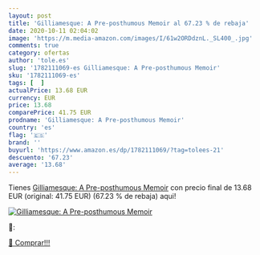 ```yaml
---
layout: post
title: 'Gilliamesque: A Pre-posthumous Memoir al 67.23 % de rebaja'
date: 2020-10-11 02:04:02
image: 'https://m.media-amazon.com/images/I/61w2ORDdznL._SL400_.jpg'
comments: true
category: ofertas
author: 'tole.es'
slug: '1782111069-es Gilliamesque: A Pre-posthumous Memoir'
sku: '1782111069-es'
tags: [  ]
actualPrice: 13.68 EUR
currency: EUR
price: 13.68
comparePrice: 41.75 EUR
prodname: 'Gilliamesque: A Pre-posthumous Memoir'
country: 'es'
flag: '🇪🇸'
brand: ''
buyurl: 'https://www.amazon.es/dp/1782111069/?tag=tolees-21'
descuento: '67.23'
average: '13.68'
---
```


Tienes [Gilliamesque: A Pre-posthumous Memoir](https://www.amazon.es/dp/1782111069/?tag=tolees-21) con precio final de  13.68 EUR (original: 41.75 EUR) (67.23 %  de rebaja) aqui!

[![Gilliamesque: A Pre-posthumous Memoir](https://m.media-amazon.com/images/I/61w2ORDdznL._SL400_.jpg)](https://www.amazon.es/dp/1782111069/?tag=tolees-21)

🔎:


[🛒 Comprar!!!](https://www.amazon.es/dp/1782111069/?tag=tolees-21)
